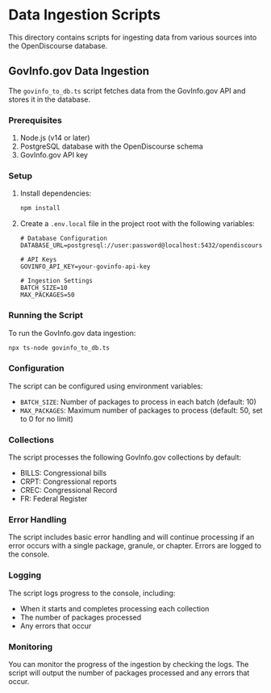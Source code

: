 # Data Ingestion Scripts

This directory contains scripts for ingesting data from various sources into the OpenDiscourse database.

## GovInfo.gov Data Ingestion

The `govinfo_to_db.ts` script fetches data from the GovInfo.gov API and stores it in the database.

### Prerequisites

1. Node.js (v14 or later)
2. PostgreSQL database with the OpenDiscourse schema
3. GovInfo.gov API key

### Setup

1. Install dependencies:

   ```bash
   npm install
   ```

2. Create a `.env.local` file in the project root with the following variables:

   ```env
   # Database Configuration
   DATABASE_URL=postgresql://user:password@localhost:5432/opendiscourse

   # API Keys
   GOVINFO_API_KEY=your-govinfo-api-key

   # Ingestion Settings
   BATCH_SIZE=10
   MAX_PACKAGES=50
   ```

### Running the Script

To run the GovInfo.gov data ingestion:

```bash
npx ts-node govinfo_to_db.ts
```

### Configuration

The script can be configured using environment variables:

- `BATCH_SIZE`: Number of packages to process in each batch (default: 10)
- `MAX_PACKAGES`: Maximum number of packages to process (default: 50, set to 0 for no limit)

### Collections

The script processes the following GovInfo.gov collections by default:

- BILLS: Congressional bills
- CRPT: Congressional reports
- CREC: Congressional Record
- FR: Federal Register

### Error Handling

The script includes basic error handling and will continue processing if an error occurs with a single package, granule, or chapter. Errors are logged to the console.

### Logging

The script logs progress to the console, including:

- When it starts and completes processing each collection
- The number of packages processed
- Any errors that occur

### Monitoring

You can monitor the progress of the ingestion by checking the logs. The script will output the number of packages processed and any errors that occur.
